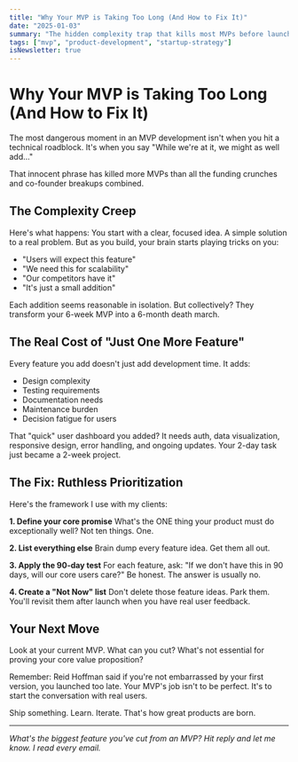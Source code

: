 ```yaml
---
title: "Why Your MVP is Taking Too Long (And How to Fix It)"
date: "2025-01-03"
summary: "The hidden complexity trap that kills most MVPs before launch, plus a simple framework for cutting scope without losing value."
tags: ["mvp", "product-development", "startup-strategy"]
isNewsletter: true
---
```


# Why Your MVP is Taking Too Long (And How to Fix It)

The most dangerous moment in an MVP development isn't when you hit a technical roadblock. It's when you say "While we're at it, we might as well add..."

That innocent phrase has killed more MVPs than all the funding crunches and co-founder breakups combined.

## The Complexity Creep

Here's what happens: You start with a clear, focused idea. A simple solution to a real problem. But as you build, your brain starts playing tricks on you:

- "Users will expect this feature"
- "We need this for scalability"
- "Our competitors have it"
- "It's just a small addition"

Each addition seems reasonable in isolation. But collectively? They transform your 6-week MVP into a 6-month death march.

## The Real Cost of "Just One More Feature"

Every feature you add doesn't just add development time. It adds:

- Design complexity
- Testing requirements
- Documentation needs
- Maintenance burden
- Decision fatigue for users

That "quick" user dashboard you added? It needs auth, data visualization, responsive design, error handling, and ongoing updates. Your 2-day task just became a 2-week project.

## The Fix: Ruthless Prioritization

Here's the framework I use with my clients:

**1. Define your core promise**
What's the ONE thing your product must do exceptionally well? Not ten things. One.

**2. List everything else**
Brain dump every feature idea. Get them all out.

**3. Apply the 90-day test**
For each feature, ask: "If we don't have this in 90 days, will our core users care?" Be honest. The answer is usually no.

**4. Create a "Not Now" list**
Don't delete those feature ideas. Park them. You'll revisit them after launch when you have real user feedback.

## Your Next Move

Look at your current MVP. What can you cut? What's not essential for proving your core value proposition?

Remember: Reid Hoffman said if you're not embarrassed by your first version, you launched too late. Your MVP's job isn't to be perfect. It's to start the conversation with real users.

Ship something. Learn. Iterate. That's how great products are born.

---

*What's the biggest feature you've cut from an MVP? Hit reply and let me know. I read every email.*